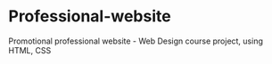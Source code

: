 # Professional-website
Promotional professional website - Web Design course project, using HTML, CSS
